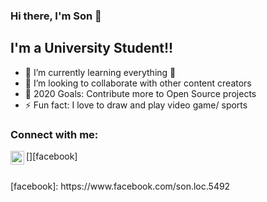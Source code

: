 ### Hi there, I'm Son 👋

<!-- **hualocson/hualocson** is a ✨ _special_ ✨ repository because its `README.md` (this file) appears on your GitHub profile. -->

## I'm a University Student!!

- 🌱 I’m currently learning everything 🤣
- 👯 I’m looking to collaborate with other content creators
- 🥅 2020 Goals: Contribute more to Open Source projects
- ⚡ Fun fact: I love to draw and play video game/ sports

### Connect with me:

[<img align="left" alt="Facebook" width="22px" src="https://cdn.jsdelivr.net/npm/simple-icons@v3/icons/facebook.svg" />][facebook]

<br />
[facebook]: https://www.facebook.com/son.loc.5492
